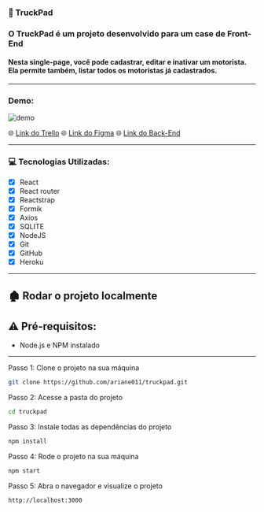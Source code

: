 ### :truck: TruckPad

### O TruckPad é um projeto desenvolvido para um case de Front-End

#### Nesta single-page, você pode cadastrar, editar e inativar um motorista. Ela permite também, listar todos os motoristas já cadastrados.

****

### Demo:

![demo](./src/assets/gifs/demo.gif)


:globe_with_meridians: [Link do Trello](https://trello.com/invite/b/HzSI5fHT/1e7fa5f84817058e7efe75218569a38c/truckpad)
:globe_with_meridians: [Link do Figma](https://trello.com/b/HzSI5fHT/truckpad)
:globe_with_meridians: [Link do Back-End](https://github.com/ariane011/truckpad-back-end)

****

### :computer: Tecnologias Utilizadas:
 
- [x] React 
- [x] React router
- [x] Reactstrap
- [x] Formik
- [x] Axios
- [x] SQLITE
- [x] NodeJS
- [x] Git
- [x] GitHub
- [x] Heroku

****

## :derelict_house: Rodar o projeto localmente

## ⚠️ Pré-requisitos: 

- Node.js e NPM instalado

****

Passo 1: Clone o projeto na sua máquina

```sh
git clone https://github.com/ariane011/truckpad.git
```
Passo 2: Acesse a pasta do projeto

```sh
cd truckpad
```

Passo 3: Instale todas as dependências do projeto

```sh
npm install
```

Passo 4: Rode o projeto na sua máquina

```sh
npm start
```

Passo 5: Abra o navegador e visualize o projeto

```sh
http://localhost:3000
```
